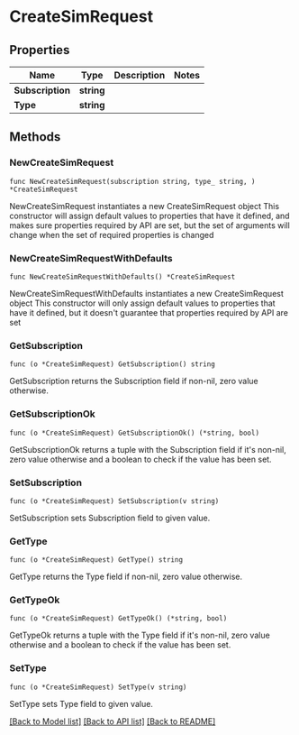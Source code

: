 # CreateSimRequest

## Properties

Name | Type | Description | Notes
------------ | ------------- | ------------- | -------------
**Subscription** | **string** |  | 
**Type** | **string** |  | 

## Methods

### NewCreateSimRequest

`func NewCreateSimRequest(subscription string, type_ string, ) *CreateSimRequest`

NewCreateSimRequest instantiates a new CreateSimRequest object
This constructor will assign default values to properties that have it defined,
and makes sure properties required by API are set, but the set of arguments
will change when the set of required properties is changed

### NewCreateSimRequestWithDefaults

`func NewCreateSimRequestWithDefaults() *CreateSimRequest`

NewCreateSimRequestWithDefaults instantiates a new CreateSimRequest object
This constructor will only assign default values to properties that have it defined,
but it doesn't guarantee that properties required by API are set

### GetSubscription

`func (o *CreateSimRequest) GetSubscription() string`

GetSubscription returns the Subscription field if non-nil, zero value otherwise.

### GetSubscriptionOk

`func (o *CreateSimRequest) GetSubscriptionOk() (*string, bool)`

GetSubscriptionOk returns a tuple with the Subscription field if it's non-nil, zero value otherwise
and a boolean to check if the value has been set.

### SetSubscription

`func (o *CreateSimRequest) SetSubscription(v string)`

SetSubscription sets Subscription field to given value.


### GetType

`func (o *CreateSimRequest) GetType() string`

GetType returns the Type field if non-nil, zero value otherwise.

### GetTypeOk

`func (o *CreateSimRequest) GetTypeOk() (*string, bool)`

GetTypeOk returns a tuple with the Type field if it's non-nil, zero value otherwise
and a boolean to check if the value has been set.

### SetType

`func (o *CreateSimRequest) SetType(v string)`

SetType sets Type field to given value.



[[Back to Model list]](../README.md#documentation-for-models) [[Back to API list]](../README.md#documentation-for-api-endpoints) [[Back to README]](../README.md)


